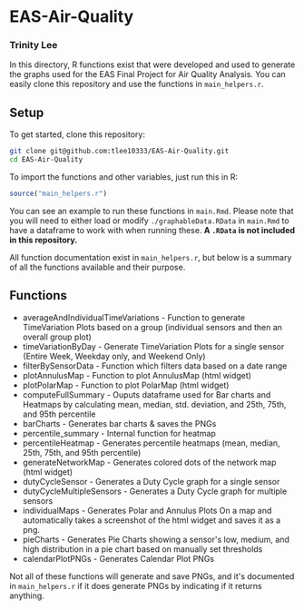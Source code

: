 # EAS-Air-Quality
### Trinity Lee
In this directory, R functions exist that were developed and used to generate the graphs used for the EAS Final Project for Air Quality Analysis. 
You can easily clone this repository and use the functions in `main_helpers.r`. 

## Setup
To get started, clone this repository:

```bash
git clone git@github.com:tlee10333/EAS-Air-Quality.git
cd EAS-Air-Quality
```

To import the functions and other variables, just run this in R:

``` R
source("main_helpers.r")

```
You can see an example to run these functions in `main.Rmd`. Please note that you will need to either load or modify `./graphableData.RData` in  `main.Rmd` to have a dataframe to work with when running these. **A `.RData` is not included in this repository.**

All function documentation exist in `main_helpers.r`, but below is a summary of all the functions available and their purpose.


## Functions 
- averageAndIndividualTimeVariations - Function to generate TimeVariation Plots based on a group (individual sensors and then an overall group plot)
- timeVariationByDay - Generate TimeVariation Plots for a single sensor (Entire Week, Weekday only, and Weekend Only)
- filterBySensorData - Function which filters data based on a date range
- plotAnnulusMap - Function to plot AnnulusMap (html widget)
- plotPolarMap - Function to plot PolarMap (html widget)
- computeFullSummary - Ouputs dataframe used for Bar charts and Heatmaps by calculating mean, median, std. deviation, and 25th, 75th, and 95th percentile
- barCharts - Generates bar charts & saves the PNGs
- percentile_summary -  Internal function for heatmap
- percentileHeatmap - Generates percentile heatmaps (mean, median, 25th, 75th, and 95th percentile)
- generateNetworkMap - Generates colored dots of the network map (html widget)
- dutyCycleSensor -  Generates a Duty Cycle graph for a single sensor
- dutyCycleMultipleSensors -  Generates a Duty Cycle graph for multiple sensors
- individualMaps - Generates Polar and Annulus Plots On a map and automatically takes a screenshot of the html widget and saves it as a png. 
- pieCharts - Generates Pie Charts showing a sensor's low, medium, and high distribution in a pie chart based on manually set thresholds
- calendarPlotPNGs -  Generates Calendar Plot PNGs


Not all of these functions will generate and save PNGs, and it's documented in  `main_helpers.r` if it does generate PNGs by indicating if it returns anything. 
